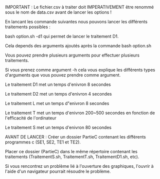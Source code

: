 IMPORTANT : Le fichier.csv à traiter doit IMPERATIVEMENT être renommé sous le nom de data.csv avant de lancer les options !

En lancant les commande suivantes nous pouvons lancer les différents traitements possibles :

bash option.sh -d1 qui permet de lancer le traitement D1.

Cela depends des arguments ajoutés après la commande bash option.sh

Vous pouvez prendre plusieurs arguments pour effectuer plusieurs traitements. 

Si vous prenez comme argument -h cela vous explique les différents types d'arguments que vous pouvez prendre comme argument.


Le traitement D1 met un temps d'enivron 8 secondes

Le traitement D2 met un temps d'enivron 4 secondes

Le traitement L met un temps d"enivron 8 secondes

Le traitement T met un temps d'enivron 200~500 secondes en fonction de l'efficacité de l'ordinateur

Le traitement S met un temps d'enivron 80 secondes

AVANT DE LANCER : Créer un dossier PartieC contenant les différents programmes c (SE1, SE2, TE1 et TE2).

Placer ce dossier (PartieC) dans le même répertoire contenant les traitements (TraitementS.sh, TraitementT.sh, TraitementD1.sh, etc).

Si vous rencontrez un problème lié à l'ouverture des graphiques, l'ouvrir à l'aide d'un navigateur pourrait résoudre le problème.
